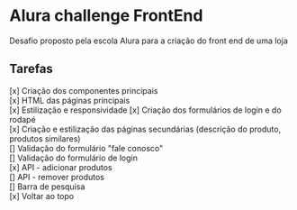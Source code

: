 # Alura challenge FrontEnd
Desafio proposto pela escola Alura para a criação do front end de uma loja


## Tarefas

[x] Criação dos componentes principais <br />
[x] HTML das páginas principais <br />
[x] Estilização e responsividade
[x] Criação dos formulários de login e do rodapé <br />
[x] Criação e estilização das páginas secundárias (descrição do produto, produtos similares) <br />
[] Validação do formulário "fale conosco"<br />
[] Validação do formulário de login <br />
[x] API - adicionar produtos <br />
[] API - remover produtos <br />
[] Barra de pesquisa <br />
[x] Voltar ao topo <br />

